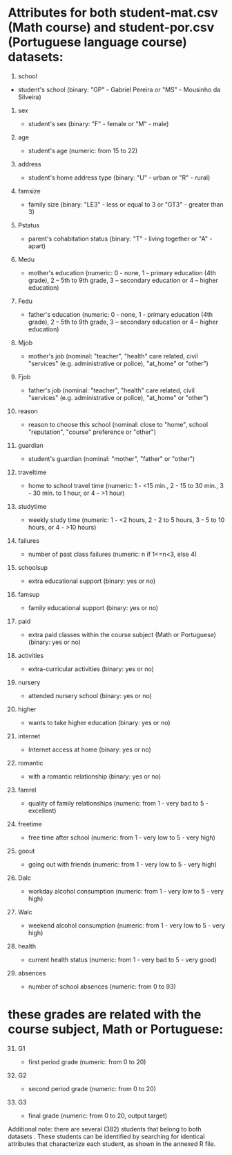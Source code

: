 # Attributes for both student-mat.csv (Math course) and student-por.csv (Portuguese language course) datasets:
1. school
  * student's school (binary: "GP" - Gabriel Pereira or "MS" - Mousinho da Silveira)
  
1. sex 
    * student's sex (binary: "F" - female or "M" - male)
    
1. age
    * student's age (numeric: from 15 to 22)
    
1. address 
    * student's home address type (binary: "U" - urban or "R" - rural)
    
1. famsize
    * family size (binary: "LE3" - less or equal to 3 or "GT3" - greater than 3)
    
1. Pstatus
    * parent's cohabitation status (binary: "T" - living together or "A" - apart)
    
1. Medu
    * mother's education (numeric: 0 - none,  1 - primary education (4th grade), 2 – 5th to 9th grade, 3 – secondary education or 4 – higher education)

1. Fedu
    * father's education (numeric: 0 - none,  1 - primary education (4th grade), 2 – 5th to 9th grade, 3 – secondary education or 4 – higher education)

1. Mjob
    * mother's job (nominal: "teacher", "health" care related, civil "services" (e.g. administrative or police), "at_home" or "other")

1. Fjob
    * father's job (nominal: "teacher", "health" care related, civil "services" (e.g. administrative or police), "at_home" or "other")

1. reason
    * reason to choose this school (nominal: close to "home", school "reputation", "course" preference or "other")

1. guardian
    * student's guardian (nominal: "mother", "father" or "other")

1. traveltime
    * home to school travel time (numeric: 1 - <15 min., 2 - 15 to 30 min., 3 - 30 min. to 1 hour, or 4 - >1 hour)

1. studytime
    * weekly study time (numeric: 1 - <2 hours, 2 - 2 to 5 hours, 3 - 5 to 10 hours, or 4 - >10 hours)

1. failures
    * number of past class failures (numeric: n if 1<=n<3, else 4)

1. schoolsup
    * extra educational support (binary: yes or no)

1. famsup
    * family educational support (binary: yes or no)

1. paid
    * extra paid classes within the course subject (Math or Portuguese) (binary: yes or no)

1. activities
    * extra-curricular activities (binary: yes or no)

1. nursery
    * attended nursery school (binary: yes or no)

1. higher
    * wants to take higher education (binary: yes or no)

1. internet
    * Internet access at home (binary: yes or no)

1. romantic
    * with a romantic relationship (binary: yes or no)

1. famrel
    * quality of family relationships (numeric: from 1 - very bad to 5 - excellent)

1. freetime
    * free time after school (numeric: from 1 - very low to 5 - very high)

1. goout
    * going out with friends (numeric: from 1 - very low to 5 - very high)

1. Dalc
    * workday alcohol consumption (numeric: from 1 - very low to 5 - very high)

1. Walc
    * weekend alcohol consumption (numeric: from 1 - very low to 5 - very high)

1. health
    * current health status (numeric: from 1 - very bad to 5 - very good)

1. absences
    * number of school absences (numeric: from 0 to 93)


# these grades are related with the course subject, Math or Portuguese:
31. G1
    * first period grade (numeric: from 0 to 20)
    
1. G2
    * second period grade (numeric: from 0 to 20)
1. G3
    * final grade (numeric: from 0 to 20, output target)

Additional note: there are several (382) students that belong to both datasets . 
These students can be identified by searching for identical attributes
that characterize each student, as shown in the annexed R file.
